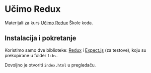 # Učimo Redux

Materijali za kurs [Učimo Redux](https://skolakoda.org/kursevi/ucimo-redux) Škole koda.

## Instalacija i pokretanje

Koristimo samo dve biblioteke: [Redux](https://redux.js.org/) i [Expect.js](https://github.com/mjackson/expect) (za testove), koju su prekopirane u folder `libs`.

Dovoljno je otvoriti `index.html` u pregledaču.
